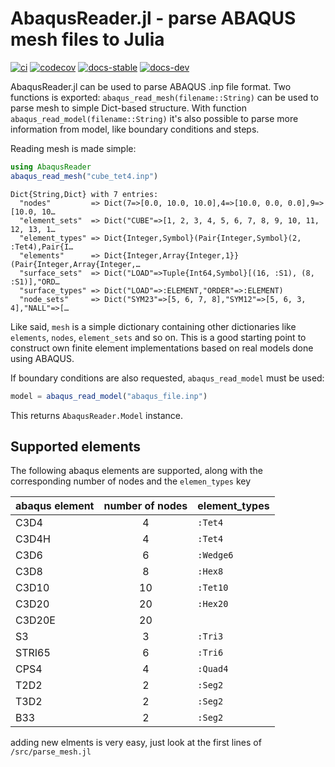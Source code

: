 # AbaqusReader.jl - parse ABAQUS mesh files to Julia

[![ci][ci-img]][ci-url]
[![codecov][coverage-img]][coverage-url]
[![docs-stable][docs-stable-img]][docs-stable-url]
[![docs-dev][docs-dev-img]][docs-dev-url]

AbaqusReader.jl can be used to parse ABAQUS .inp file format. Two functions is
exported: `abaqus_read_mesh(filename::String)` can be used to parse mesh to
simple Dict-based structure. With function `abaqus_read_model(filename::String)`
it's also possible to parse more information from model, like boundary
conditions and steps.

Reading mesh is made simple:

```julia
using AbaqusReader
abaqus_read_mesh("cube_tet4.inp")
```

```text
Dict{String,Dict} with 7 entries:
  "nodes"         => Dict(7=>[0.0, 10.0, 10.0],4=>[10.0, 0.0, 0.0],9=>[10.0, 10…
  "element_sets"  => Dict("CUBE"=>[1, 2, 3, 4, 5, 6, 7, 8, 9, 10, 11, 12, 13, 1…
  "element_types" => Dict{Integer,Symbol}(Pair{Integer,Symbol}(2, :Tet4),Pair{I…
  "elements"      => Dict{Integer,Array{Integer,1}}(Pair{Integer,Array{Integer,…
  "surface_sets"  => Dict("LOAD"=>Tuple{Int64,Symbol}[(16, :S1), (8, :S1)],"ORD…
  "surface_types" => Dict("LOAD"=>:ELEMENT,"ORDER"=>:ELEMENT)
  "node_sets"     => Dict("SYM23"=>[5, 6, 7, 8],"SYM12"=>[5, 6, 3, 4],"NALL"=>[…
```

Like said, `mesh` is a simple dictionary containing other dictionaries like
`elements`, `nodes`, `element_sets` and so on. This is a good  starting point to
construct own finite element implementations based on real models done using
ABAQUS.

If boundary conditions are also requested, `abaqus_read_model` must be used:

```julia
model = abaqus_read_model("abaqus_file.inp")
```

This returns `AbaqusReader.Model` instance.

## Supported elements
The following abaqus elements are supported, along with the corresponding number of nodes and the `elemen_types` key

|abaqus element| number of nodes| element_types|
|---------|:--:|---------|
| C3D4    | 4  |`:Tet4`  | 
| C3D4H   | 4  |`:Tet4`  | 
| C3D6    | 6  |`:Wedge6`| 
| C3D8    | 8  |`:Hex8`  |
| C3D10   | 10 |`:Tet10` |
| C3D20   | 20 |`:Hex20` |
| C3D20E  | 20 |         |
| S3      | 3  |`:Tri3`  |
| STRI65  | 6  |`:Tri6`  |
| CPS4    | 4  |`:Quad4` |
| T2D2    | 2  |`:Seg2`  |
| T3D2    | 2  |`:Seg2`  |
| B33     | 2  |`:Seg2`  |

adding new elments is very easy, just look at the first lines of `/src/parse_mesh.jl`

[ci-img]: https://github.com/JuliaFEM/AbaqusReader.jl/workflows/CI/badge.svg
[ci-url]: https://github.com/JuliaFEM/AbaqusReader.jl/actions?query=workflow%3ACI+branch%3Amaster

[coverage-img]: https://codecov.io/gh/JuliaFEM/AbaqusReader.jl/branch/master/graph/badge.svg?token=3aZGJjDsY9
[coverage-url]: https://codecov.io/gh/JuliaFEM/AbaqusReader.jl

[docs-stable-img]: https://img.shields.io/badge/docs-stable-blue.svg
[docs-stable-url]: https://juliafem.github.io/AbaqusReader.jl/stable

[docs-dev-img]: https://img.shields.io/badge/docs-latest-blue.svg
[docs-dev-url]: https://juliafem.github.io/AbaqusReader.jl/latest

